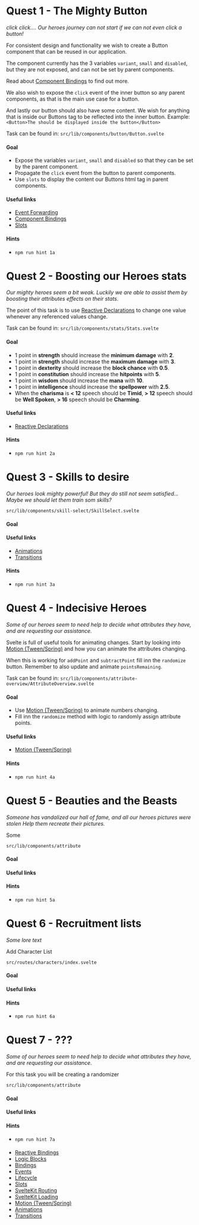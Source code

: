 # Quest 1 - The Mighty Button

_*click* *click*.... Our heroes journey can not start if we can not even click a button!_

For consistent design and functionality we wish to create a Button component that can be reused in our application.

The component currently has the 3 variables `variant`, `small` and `disabled`, but they are not exposed, and can not be
set by parent components.

Read about [Component Bindings](https://svelte.dev/tutorial/component-bindings) to find out more.

We also wish to expose the `click` event of the inner button so any parent components, as that is the main use case for
a button.

And lastly our button should also have some content. We wish for anything that is inside our Buttons tag to be reflected
into the inner button. Example: `<Button>The should be displayed inside the button</Button>`

Task can be found in: `src/lib/components/button/Button.svelte`

#### Goal

- Expose the variables `variant`, `small` and `disabled` so that they can be set by the parent component.
- Propagate the `click` event from the button to parent components.
- Use `slots` to display the content our Buttons html tag in parent components.

#### Useful links

- [Event Forwarding](https://svelte.dev/tutorial/event-forwarding)
- [Component Bindings](https://svelte.dev/tutorial/component-bindings)
- [Slots](https://svelte.dev/tutorial/slots)

#### Hints

- `npm run hint 1a`

# Quest 2 - Boosting our Heroes stats

_Our mighty heroes seem a bit weak. Luckily we are able to assist them by boosting their attributes effects on their
stats._

The point of this task is to use [Reactive Declarations](https://svelte.dev/tutorial/reactive-declarations) to change
one value whenever any referenced values change.

Task can be found in: `src/lib/components/stats/Stats.svelte`

#### Goal

- 1 point in **strength** should increase the **minimum damage** with **2**.
- 1 point in **strength** should increase the **maximum damage** with **3**.
- 1 point in **dexterity** should increase the **block chance** with **0.5**.
- 1 point in **constitution** should increase the **hitpoints** with **5**.
- 1 point in **wisdom** should increase the **mana** with **10**.
- 1 point in **intelligence** should increase the **spellpower** with **2.5**.
- When the **charisma** is **< 12** speech should be **Timid**, **> 12** speech should be **Well Spoken**, **> 16**
  speech should be **Charming**.

#### Useful links

- [Reactive Declarations](https://svelte.dev/tutorial/reactive-declarations)

#### Hints

- `npm run hint 2a`

# Quest 3 - Skills to desire

_Our heroes look mighty powerful! But they do still not seem satisfied... Maybe we should let them train som skills?_

`src/lib/components/skill-select/SkillSelect.svelte`

#### Goal

#### Useful links

- [Animations](https://svelte.dev/tutorial/animate)
- [Transitions](https://svelte.dev/tutorial/transition)

#### Hints

- `npm run hint 3a`

# Quest 4 - Indecisive Heroes

_Some of our heroes seem to need help to decide what attributes they have, and are requesting our assistance._

Svelte is full of useful tools for animating changes. Start by looking
into [Motion (Tween/Spring)](https://svelte.dev/tutorial/tweened) and how you can animate the attributes changing.

When this is working for `addPoint` and `subtractPoint` fill inn the `randomize` button. Remember to also update and
animate `pointsRemaining`.

Task can be found in: `src/lib/components/attribute-overview/AttributeOverview.svelte`

#### Goal

- Use [Motion (Tween/Spring)](https://svelte.dev/tutorial/tweened) to animate numbers changing.
- Fill inn the `randomize` method with logic to randomly assign attribute points.

#### Useful links

- [Motion (Tween/Spring)](https://svelte.dev/tutorial/tweened)

#### Hints

- `npm run hint 4a`

# Quest 5 - Beauties and the Beasts

_Someone has vandalized our hall of fame, and all our heroes pictures were stolen_
_Help them recreate their pictures._

Some

`src/lib/components/attribute`

#### Goal

#### Useful links

#### Hints

- `npm run hint 5a`

# Quest 6 - Recruitment lists

_Some lore text_

Add Character List

`src/routes/characters/index.svelte`

#### Goal

#### Useful links

#### Hints

- `npm run hint 6a`

# Quest 7 - ???

_Some of our heroes seem to need help to decide what attributes they have, and are requesting our assistance._

For this task you will be creating a randomizer

`src/lib/components/attribute`

#### Goal

#### Useful links

#### Hints

- `npm run hint 7a `

####

- [Reactive Bindings](https://svelte.dev/tutorial/reactive-declarations)
- [Logic Blocks](https://svelte.dev/tutorial/if-blocks)
- [Bindings](https://svelte.dev/tutorial/text-inputs)
- [Events](https://svelte.dev/tutorial/event-forwarding)
- [Lifecycle](https://svelte.dev/tutorial/onmount)
- [Slots](https://svelte.dev/tutorial/slots)
- [SvelteKit Routing](https://kit.svelte.dev/docs#routing)
- [SvelteKit Loading](https://kit.svelte.dev/docs#loading)
- [Motion (Tween/Spring)](https://svelte.dev/tutorial/tweened)
- [Animations](https://svelte.dev/tutorial/animate)
- [Transitions](https://svelte.dev/tutorial/transition)

